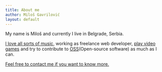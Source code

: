 ```yaml
---
title: About me
author: Miloš Gavrilović
layout: default
---
```

My name is Miloš and currently I live in Belgrade, Serbia.

<a href="http://www.last.fm/user/gavrisimo" target="_blank">I love all sorts of music</a>, working as freelance web developer, [play video games][1] and try to contribute to <a href="https://github.com/gavrisimo" target="_blank">OSS</a>(Open-source software) as much as I can.

[Feel free to contact me if you want to know more.][2]

 [1]: http://steamcommunity.com/id/gavrisimo
 [2]: http://milos.gavrilovic.rs/contact/ "Contact me"
